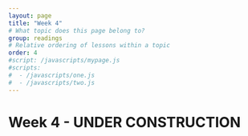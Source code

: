 ```yaml
---
layout: page
title: "Week 4"
# What topic does this page belong to?
group: readings
# Relative ordering of lessons within a topic
order: 4
#script: /javascripts/mypage.js
#scripts:
#  - /javascripts/one.js
#  - /javascripts/two.js
---
```


# Week 4 - UNDER CONSTRUCTION
